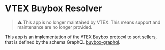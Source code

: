 # VTEX Buybox Resolver

> ⚠️ This app is no longer maintained by VTEX. This means support and maintenance are no longer provided.

This app is an implementation of the VTEX Buybox protocol to sort sellers, that is defined by the schema GraphQL [buybox-graphql](https://github.com/vtex-apps/buybox-graphql).
